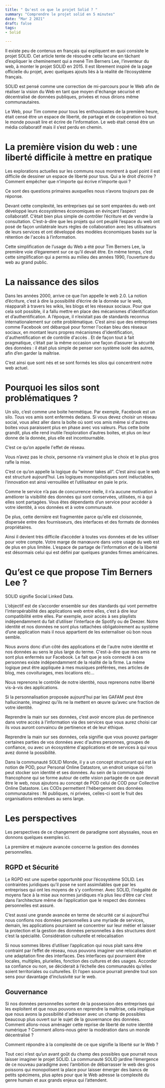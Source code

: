 ```yaml
---
title: " Qu'est ce que le projet Solid ? "
summary: "Comprendre le projet solid en 5 minutes"
date: "Mar 2 2021"
draft: false
tags:
- Solid

---
```


Il existe peu de contenus en français qui expliquent en quoi consiste le projet SOLID. Cet article tente de résoudre cette lacune en tâchant d’expliquer le cheminement qui a mené Tim Berners Lee, l’inventeur du web, à monter le projet SOLID en 2015. Il est librement inspiré de la page officielle du projet, avec quelques ajouts liés à la réalité de l’écosystème français.

SOLID est pensé comme une correction de mi-parcours pour le Web afin de réaliser la vision du Web en tant que moyen d'échange sécurisé et décentralisé de données publiques, privées et nous dirions même communautaires.

Le Web, pour Tim comme pour tous les enthousiastes de la première heure, était censé être un espace de liberté, de partage et de coopération où tout le monde pouvait lire et écrire de l’information. Le web était censé être un média collaboratif mais il s’est perdu en chemin.

# La première vision du web : une liberté difficile à mettre en pratique

Les explorations actuelles sur les communs nous montrent à quel point il est difficile de dessiner un espace de liberté pour tous. Qui a le droit d’écrire ? Comment empêcher que n’importe qui écrive n’importe quoi ?

Ce sont des questions primaires auxquelles nous n’avons toujours pas de réponse.

Devant cette complexité, les entreprises qui se sont emparées du web ont développé leurs écosystèmes économiques en évinçant l’aspect collaboratif. C’était bien plus simple de contrôler l’écriture et de vendre la consultation. C’est-à-dire que les projets qui ont peuplé l’espace du web ont posé de façon unilatérale leurs règles de collaboration avec les utilisateurs de leurs services et ont développé des modèles économiques basés sur la rétention de l'accès à l’information.

Cette simplification de l’usage du Web a été pour Tim Berners Lee, la première voie d’égarement sur ce qu’il devait être. En même temps, c’est cette simplification qui a permis au milieu des années 1990, l’ouverture du web au grand public.

# La naissance des silos

Dans les années 2000, arrive ce que l’on appelle le web 2.0. La notion d’écriture, c’est à dire la possibilité d’écrire de la donnée sur le web, réapparaît à travers les wikis, les blogs et les réseaux sociaux. Pour que cela soit possible, il a fallu mettre en place des mécanismes d’identification et d’authentification. A l’époque, il n’existait pas de standards reconnus internationalement sur cette problématique. C’est ainsi que des entreprises comme Facebook ont débarqué pour former l'océan bleu des réseaux sociaux, en montant leurs propres mécanismes d'identification, d'authentification et de contrôle d'accès . Et de façon tout à fait pragmatique, c’était par la même occasion une façon d’assurer la sécurité des données :  il était plus simple de penser son système isolé des autres, afin d’en garder la maîtrise.

C’est ainsi que sont nés et se sont formés les silos qui concentrent notre web actuel.

# Pourquoi les silos sont problématiques ?

Un silo, c’est comme une boite hermétique. Par exemple, Facebook est un silo. Tous vos amis sont enfermés dedans. Si vous devez choisir un réseau social, vous allez aller dans la boîte où sont vos amis même si d'autres boites vous paraissent plus en phase avec vos valeurs. Plus cette boite grandit, plus elle rend inutile l’exploration d’autres boites, et plus on leur donne de la donnée, plus elle est incontournable.

C’est ce qu’on appelle l'effet de réseau.

Vous n’avez pas le choix, personne n’a vraiment plus le choix et le plus gros rafle la mise.

C’est ce qu’on appelle la logique du “winner takes all”. C’est ainsi que le web est structuré aujourd’hui. Les logiques monopolistiques sont inéluctables, l’innovation est ainsi verrouillée et l’utilisateur en paie le prix.

Comme le service n’a pas de concurrence réelle, il n’a aucune motivation à améliorer la visibilité des données qui sont conservées, utilisées, ni à qui elles sont partagées. Vous êtes dépendants d’un service pour accéder à votre identité, à vos données et à votre communauté.

De plus, cette dernière est fragmentée parce qu'elle est cloisonnée, dispersée entre des fournisseurs, des interfaces et des formats de données propriétaires.

Ainsi il devient très difficile d’accéder à toutes vos données et de les utiliser pour votre compte. Votre marge de manœuvre dans votre usage du web est de plus en plus limitée. L’espace de partage de l'information et de la liberté est désormais celui qui est défini par quelques grandes firmes américaines.

# Qu’est ce que propose Tim Berners Lee ?

SOLID signifie Social Linked Data.

L’objectif est de s’accorder ensemble sur des standards qui vont permettre l'interopérabilité des applications web entre elles, c’est à dire leur compatibilité entre elles. Par exemple, avoir accès à ses playlists indépendamment du fait d’utiliser l’interface de Spotify ou de Deezer. Notre identité et nos données ne sont plus rattachées obligatoirement au système d’une application mais il nous appartient de les externaliser où bon nous semble.

Nous avons donc d’un côté des applications et de l'autre notre identité et nos données au sens le plus large du terme. C'est-à-dire que mes amis ne sont plus enfermés sur Facebook. Le fait que je sois connecté à ces personnes existe indépendamment de la réalité de la firme. La même logique peut être appliquée à mes musiques préférées, mes articles de blog, mes covoiturages, mes locations etc...

Nous reprenons le contrôle de notre identité, nous reprenons notre liberté vis-à-vis des applications.

Si la personnalisation proposée aujourd’hui par les GAFAM peut être hallucinante, imaginez qu’ils ne la mettent en œuvre qu’avec une fraction de votre identité.

Reprendre la main sur ses données, c’est avoir encore plus de pertinence dans votre accès à l’information via des services que vous aurez choisi car ils vous auront convaincu de pertinence et de leur éthique.

Reprendre la main sur ses données, cela signifie que vous pouvez partager certaines parties de vos données avec d'autres personnes, groupes de confiance, ou avec un écosystème d'applications et de services à qui vous avez donné la possibilité.

Dans la communauté SOLID Monde, il y a un concept structurant qui est la notion de POD, pour Personal Online Datastore, un endroit unique où l’on peut stocker son identité et ses données. Au sein de la communauté francophone qui se forme autour de cette vision partagée de ce que devrait être le web, nous ajoutons au concept de POD celui de COD pour Collective Online Datastore. Les CODs permettent l'hébergement des données communautaires : Ni publiques, ni privées, celles-ci sont le fruit des organisations entendues au sens large.

# Les perspectives

Les perspectives de ce changement de paradigme sont abyssales, nous en donnons quelques exemples ici.

La première et majeure avancée concerne la gestion des données personnelles.

## RGPD et Sécurité

Le RGPD est une superbe opportunité pour l’écosystème SOLID. Les contraintes juridiques qu’il pose ne sont assimilables que par les entreprises qui ont les moyens de s’y conformer. Avec SOLID, l’inégalité de moyens face à la mise aux normes juridiques n’a plus lieu d’être car c’est dans l’architecture même de l’application que le respect des données personnelles est assuré.

C’est aussi une grande avancée en terme de sécurité car si aujourd’hui nous confions nos données personnelles à une myriade de services, demain, les applications pourraient se concentrer sur leur métier et laisser la protection et la gestion des données personnelles à des structures dont c’est la spécialité.
Considération culturelle et relocalisation

Si nous sommes libres d’utiliser l’application qui nous plait sans être contraint par l’effet de réseau, nous pouvons imaginer une relocalisation et une adaptation fine des interfaces. Des interfaces qui pourraient être locales, multiples, plurielles, fonction des cultures et des usages. Accorder sa confiance ou non, se déciderait à l’échelle des communautés qu’elles soient territoriales ou culturelles. Et l’open source pourrait prendre tout son sens pour davantage d’inclusivité sur le web.

## Gouvernance

Si nos données personnelles sortent de la possession des entreprises qui les exploitent et que nous pouvons en reprendre la maîtrise, cela implique que nous avons la possibilité d'adresser avec un champ de possibles beaucoup plus ouvert sur le sujet de la gouvernance des données. Comment allons-nous aménager cette reprise de liberté de notre identité numérique ? Comment allons-nous gérer la modération dans un monde décentralisé ?

Comment répondre à la complexité de ce que signifie la liberté sur le Web ?

Tout ceci n’est qu’un avant goût du champ des possibles que pourrait nous laisser imaginer le projet SOLID. La communauté SOLID jardine l’émergence de ce nouveau paradigme avec l’ambition de débarrasser le web des gros poissons qui monopolisent la place pour laisser émerger des bancs de petits spécimens, plus aptes pour que le Web adresse la complexité du genre humain et aux grands enjeux qui l’attendent.
